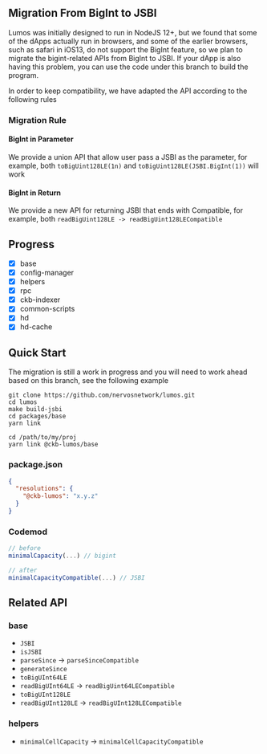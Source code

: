 ## Migration From BigInt to JSBI

Lumos was initially designed to run in NodeJS 12+, but we found that some of the dApps actually run in browsers, and some of the earlier browsers, such as safari in iOS13, do not support the BigInt feature, so we plan to migrate the bigint-related APIs from BigInt to JSBI. If your dApp is also having this problem, you can use the code under this branch to build the program.

In order to keep compatibility, we have adapted the API according to the following rules

### Migration Rule

#### BigInt in Parameter

We provide a union API that allow user pass a JSBI as the parameter, for example, both `toBigUint128LE(1n)` and `toBigUint128LE(JSBI.BigInt(1))` will work

#### BigInt in Return

We provide a new API for returning JSBI that ends with Compatible, for example, both `readBigUint128LE -> readBigUint128LECompatible`

## Progress

- [x] base
- [x] config-manager
- [x] helpers
- [x] rpc
- [x] ckb-indexer
- [x] common-scripts
- [x] hd
- [x] hd-cache

## Quick Start

The migration is still a work in progress and you will need to work ahead based on this branch, see the following example

```
git clone https://github.com/nervosnetwork/lumos.git
cd lumos
make build-jsbi
cd packages/base
yarn link

cd /path/to/my/proj
yarn link @ckb-lumos/base
```

### package.json

```json
{
  "resolutions": {
    "@ckb-lumos": "x.y.z"
  }
}
```

### Codemod

```ts
// before
minimalCapacity(...) // bigint

// after
minimalCapacityCompatible(...) // JSBI
```

## Related API

### base

- `JSBI`
- `isJSBI`
- `parseSince` -> `parseSinceCompatible`
- `generateSince`
- `toBigUInt64LE`
- `readBigUInt64LE` -> `readBigUint64LECompatible`
- `toBigUInt128LE`
- `readBigUInt128LE` -> `readBigUInt128LECompatible`

### helpers

- `minimalCellCapacity` -> `minimalCellCapacityCompatible`
